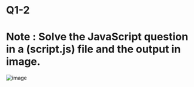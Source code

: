 # Q1-2

# Note : Solve the JavaScript question in a  (script.js) file and the output in image.

![image](https://github.com/farah-habboub7/Q1-2/assets/111410550/650f3a35-9bdd-4477-8ac9-cb91ff3aa41e)

